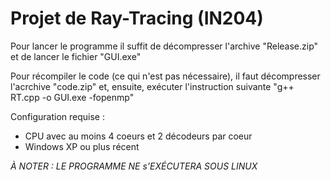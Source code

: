# Projet de Ray-Tracing (IN204)

Pour lancer le programme il suffit de décompresser l'archive "Release.zip" et de lancer le fichier "GUI.exe"

Pour récompiler le code (ce qui n'est pas nécessaire), il faut décompresser l'acrchive "code.zip" et, ensuite, exécuter l'instruction suivante "g++ RT.cpp -o GUI.exe -fopenmp"

Configuration requise : 
- CPU avec au moins 4 coeurs et 2 décodeurs par coeur
- Windows XP ou plus récent 

*À NOTER : LE PROGRAMME NE s'EXÉCUTERA SOUS LINUX*
